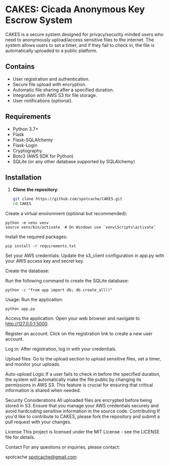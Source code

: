 # CAKES: Cicada Anonymous Key Escrow System

CAKES is a secure system designed for privacy/security minded users who need to anonymously upload/access sensitive files to the internet. The system allows users to set a timer, and if they fail to check in, the file is automatically uploaded to a public platform.

## Contains

- User registration and authentication.
- Secure file upload with encryption.
- Automatic file sharing after a specified duration.
- Integration with AWS S3 for file storage.
- User notifications (optional).

## Requirements

- Python 3.7+
- Flask
- Flask-SQLAlchemy
- Flask-Login
- Cryptography
- Boto3 (AWS SDK for Python)
- SQLite (or any other database supported by SQLAlchemy)

## Installation

1. **Clone the repository**:

   ```bash
   git clone https://github.com/spotcache/CAKES.git
   cd CAKES
   ```
Create a virtual environment (optional but recommended):
```
python -m venv venv
source venv/bin/activate  # On Windows use `venv\Scripts\activate`
```
Install the required packages:
```
pip install -r requirements.txt
```
Set your AWS credentials: Update the s3_client configuration in app.py with your AWS access key and secret key.

Create the database:

Run the following command to create the SQLite database:
```
python -c "from app import db; db.create_all()"
```
Usage:
Run the application:
```
python app.py
```
Access the application: Open your web browser and navigate to http://127.0.0.1:5000.

Register an account: Click on the registration link to create a new user account.

Log in: After registration, log in with your credentials.

Upload files: Go to the upload section to upload sensitive files, set a timer, and monitor your uploads.

Auto-upload Logic
If a user fails to check in before the specified duration, the system will automatically make the file public by changing its permissions in AWS S3. This feature is crucial for ensuring that critical information is shared when needed.

Security Considerations
All uploaded files are encrypted before being stored in S3.
Ensure that you manage your AWS credentials securely and avoid hardcoding sensitive information in the source code.
Contributing
If you'd like to contribute to CAKES, please fork the repository and submit a pull request with your changes.

License
This project is licensed under the MIT License - see the LICENSE file for details.

Contact
For any questions or inquiries, please contact:

spotcache
spotcache@gmail.com